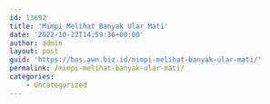 ```yaml
---
id: 13692
title: 'Mimpi Melihat Banyak Ular Mati'
date: '2022-10-22T14:59:36+00:00'
author: admin
layout: post
guid: 'https://bos.awn.biz.id/mimpi-melihat-banyak-ular-mati/'
permalink: /mimpi-melihat-banyak-ular-mati/
categories:
    - Uncategorized
---
```


